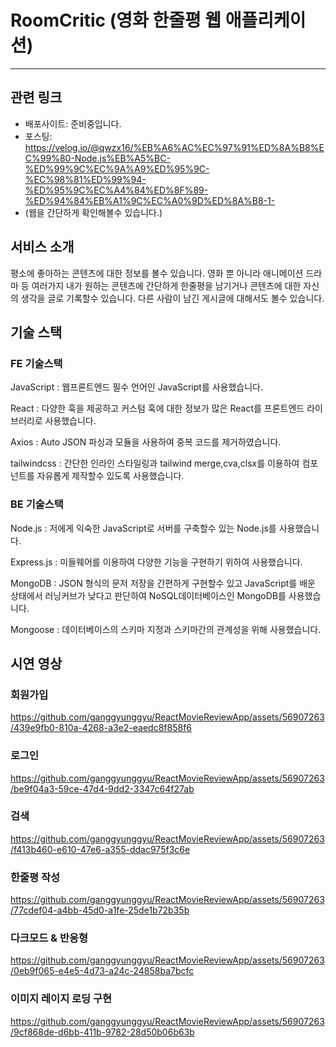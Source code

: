 # RoomCritic (영화 한줄평 웹 애플리케이션)

---

## 관련 링크

- 배포사이트: 준비중입니다.
- 포스팅: https://velog.io/@qwzx16/%EB%A6%AC%EC%97%91%ED%8A%B8%EC%99%80-Node.js%EB%A5%BC-%ED%99%9C%EC%9A%A9%ED%95%9C-%EC%98%81%ED%99%94-%ED%95%9C%EC%A4%84%ED%8F%89-%ED%94%84%EB%A1%9C%EC%A0%9D%ED%8A%B8-1-
- (웹을 간단하게 확인해볼수 있습니다.)

## 서비스 소개

평소에 좋아하는 콘텐츠에 대한 정보를 볼수 있습니다.
영화 뿐 아니라 애니메이션 드라마 등 여러가지 내가 원하는 콘텐츠에 간단하게 한줄평을 남기거나 콘텐츠에 대한 자신의 생각을 글로 기록할수 있습니다.
다른 사람이 남긴 게시글에 대해서도 볼수 있습니다.

## 기술 스택

### FE 기술스택

JavaScript : 웹프론트엔드 필수 언어인 JavaScript를 사용했습니다.

React : 다양한 훅을 제공하고 커스텀 훅에 대한 정보가 많은 React를 프론트엔드 라이브러리로 사용했습니다.

Axios : Auto JSON 파싱과 모듈을 사용하여 중복 코드를 제거하였습니다.

tailwindcss : 간단한 인라인 스타일링과 tailwind merge,cva,clsx를 이용하여 컴포넌트를 자유롭게 제작할수 있도록 사용했습니다.

### BE 기술스택

Node.js : 저에게 익숙한 JavaScript로 서버를 구축할수 있는 Node.js를 사용했습니다.

Express.js : 미들웨어를 이용하여 다양한 기능을 구현하기 위하여 사용했습니다.

MongoDB : JSON 형식의 문저 저장을 간편하게 구현할수 있고 JavaScript를 배운 상태에서 러닝커브가 낮다고 판단하여 NoSQL데이터베이스인 MongoDB를 사용했습니다.

Mongoose : 데이터베이스의 스키마 지정과 스키마간의 관계성을 위해 사용했습니다.

## 시연 영상

### 회원가입

https://github.com/ganggyunggyu/ReactMovieReviewApp/assets/56907263/439e9fb0-810a-4268-a3e2-eaedc8f858f6

### 로그인

https://github.com/ganggyunggyu/ReactMovieReviewApp/assets/56907263/be9f04a3-59ce-47d4-9dd2-3347c64f27ab

### 검색

https://github.com/ganggyunggyu/ReactMovieReviewApp/assets/56907263/f413b460-e610-47e6-a355-ddac975f3c6e

### 한줄평 작성

https://github.com/ganggyunggyu/ReactMovieReviewApp/assets/56907263/77cdef04-a4bb-45d0-a1fe-25de1b72b35b

### 다크모드 & 반응형

https://github.com/ganggyunggyu/ReactMovieReviewApp/assets/56907263/0eb9f065-e4e5-4d73-a24c-24858ba7bcfc

### 이미지 레이지 로딩 구현

https://github.com/ganggyunggyu/ReactMovieReviewApp/assets/56907263/9cf868de-d6bb-411b-9782-28d50b06b63b


